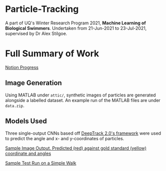 # Particle-Tracking
A part of UQ's Winter Research Program 2021, __Machine Learning of Biological Swimmers__.
Undertaken from 21-Jun-2021 to 23-Jul-2021, supervised by Dr Alex Stilgoe.

# Full Summary of Work
[Notion Progress](https://courtneyzhan.notion.site/Winter-Research-Program-Update-c8dee9e6c5d94b8d9a0744a3be407cd2)

## Image Generation
Using MATLAB under `attic/`, synthetic images of particles are generated alongside a labelled dataset. An example run of the MATLAB files are under `data.zip`. 

## Models Used
Three single-output CNNs based off [DeepTrack 2.0's framework](https://github.com/softmatterlab/DeepTrack-2.0) were used to predict the angle and x- and y-coordinates of particles.  

[Sample Image Output. Predicted (red) against gold standard (yellow) coordinate and angles](https://github.com/courtneyzhan/particle-tracking/tree/main/images/file043.png)

[Sample Test Run on a Simple Walk](https://github.com/courtneyzhan/particle-tracking/tree/main/images/short_animation.mp4)